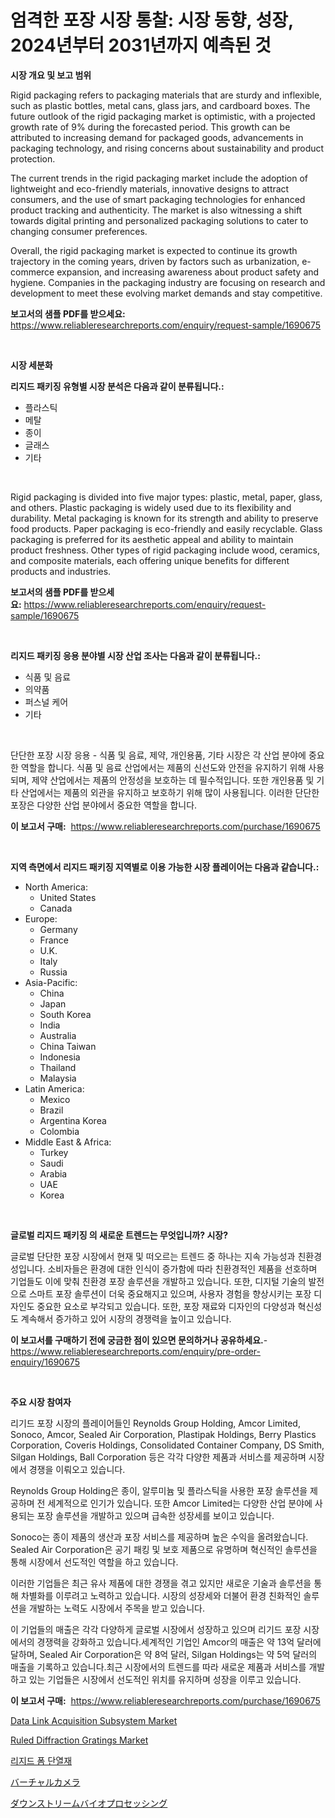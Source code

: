 <p><h1>엄격한 포장 시장 통찰: 시장 동향, 성장, 2024년부터 2031년까지 예측된 것</h1></p><p><strong>시장 개요 및 보고 범위</strong></p>
<p><p>Rigid packaging refers to packaging materials that are sturdy and inflexible, such as plastic bottles, metal cans, glass jars, and cardboard boxes. The future outlook of the rigid packaging market is optimistic, with a projected growth rate of 9% during the forecasted period. This growth can be attributed to increasing demand for packaged goods, advancements in packaging technology, and rising concerns about sustainability and product protection.</p><p>The current trends in the rigid packaging market include the adoption of lightweight and eco-friendly materials, innovative designs to attract consumers, and the use of smart packaging technologies for enhanced product tracking and authenticity. The market is also witnessing a shift towards digital printing and personalized packaging solutions to cater to changing consumer preferences.</p><p>Overall, the rigid packaging market is expected to continue its growth trajectory in the coming years, driven by factors such as urbanization, e-commerce expansion, and increasing awareness about product safety and hygiene. Companies in the packaging industry are focusing on research and development to meet these evolving market demands and stay competitive.</p></p>
<p><strong>보고서의 샘플 PDF를 받으세요:</strong> <a href="https://www.reliableresearchreports.com/enquiry/request-sample/1690675">https://www.reliableresearchreports.com/enquiry/request-sample/1690675</a></p>
<p>&nbsp;</p>
<p><strong>시장 세분화</strong></p>
<p><strong>리지드 패키징 유형별 시장 분석은 다음과 같이 분류됩니다.:</strong></p>
<p><ul><li>플라스틱</li><li>메탈</li><li>종이</li><li>글래스</li><li>기타</li></ul></p>
<p>&nbsp;</p>
<p><p>Rigid packaging is divided into five major types: plastic, metal, paper, glass, and others. Plastic packaging is widely used due to its flexibility and durability. Metal packaging is known for its strength and ability to preserve food products. Paper packaging is eco-friendly and easily recyclable. Glass packaging is preferred for its aesthetic appeal and ability to maintain product freshness. Other types of rigid packaging include wood, ceramics, and composite materials, each offering unique benefits for different products and industries.</p></p>
<p><strong>보고서의 샘플 PDF를 받으세요:</strong>&nbsp;<a href="https://www.reliableresearchreports.com/enquiry/request-sample/1690675">https://www.reliableresearchreports.com/enquiry/request-sample/1690675</a></p>
<p>&nbsp;</p>
<p><strong> 리지드 패키징 응용 분야별 시장 산업 조사는 다음과 같이 분류됩니다.:</strong></p>
<p><ul><li>식품 및 음료</li><li>의약품</li><li>퍼스널 케어</li><li>기타</li></ul></p>
<p>&nbsp;</p>
<p><p>단단한 포장 시장 응용 - 식품 및 음료, 제약, 개인용품, 기타 시장은 각 산업 분야에 중요한 역할을 합니다. 식품 및 음료 산업에서는 제품의 신선도와 안전을 유지하기 위해 사용되며, 제약 산업에서는 제품의 안정성을 보호하는 데 필수적입니다. 또한 개인용품 및 기타 산업에서는 제품의 외관을 유지하고 보호하기 위해 많이 사용됩니다. 이러한 단단한 포장은 다양한 산업 분야에서 중요한 역할을 합니다.</p></p>
<p><strong>이 보고서 구매:</strong>&nbsp; <a href="https://www.reliableresearchreports.com/purchase/1690675">https://www.reliableresearchreports.com/purchase/1690675</a></p>
<p>&nbsp;</p>
<p><strong>지역 측면에서 리지드 패키징 지역별로 이용 가능한 시장 플레이어는 다음과 같습니다.:</strong></p>
<p><ul>
    <li>
        North America:
        <ul>
            <li>United States</li>
            <li>Canada</li>
        </ul>
    </li>
    <li>
        Europe:
        <ul>
            <li>Germany</li>
            <li>France</li>
            <li>U.K.</li>
            <li>Italy</li>
            <li>Russia</li>
        </ul>
    </li>
    <li>
        Asia-Pacific:
        <ul>
            <li>China</li>
            <li>Japan</li>
            <li>South Korea</li>
            <li>India</li>
            <li>Australia</li>
            <li>China Taiwan</li>
            <li>Indonesia</li>
            <li>Thailand</li>
            <li>Malaysia</li>
        </ul>
    </li>
    <li>
        Latin America:
        <ul>
            <li>Mexico</li>
            <li>Brazil</li>
            <li>Argentina Korea</li>
            <li>Colombia</li>
        </ul>
    </li>
    <li>
        Middle East & Africa:
        <ul>
            <li>Turkey</li>
            <li>Saudi</li>
            <li>Arabia</li>
            <li>UAE</li>
            <li>Korea</li>
        </ul>
    </li>
    </ul></p>
<p>&nbsp;</p>
<p><strong>글로벌 리지드 패키징 의 새로운 트렌드는 무엇입니까? 시장?</strong></p>
<p><p>글로벌 단단한 포장 시장에서 현재 및 떠오르는 트렌드 중 하나는 지속 가능성과 친환경성입니다. 소비자들은 환경에 대한 인식이 증가함에 따라 친환경적인 제품을 선호하며 기업들도 이에 맞춰 친환경 포장 솔루션을 개발하고 있습니다. 또한, 디지털 기술의 발전으로 스마트 포장 솔루션이 더욱 중요해지고 있으며, 사용자 경험을 향상시키는 포장 디자인도 중요한 요소로 부각되고 있습니다. 또한, 포장 재료와 디자인의 다양성과 혁신성도 계속해서 증가하고 있어 시장의 경쟁력을 높이고 있습니다.</p></p>
<p><strong>이 보고서를 구매하기 전에 궁금한 점이 있으면 문의하거나 공유하세요.</strong>- <a href="https://www.reliableresearchreports.com/enquiry/pre-order-enquiry/1690675">https://www.reliableresearchreports.com/enquiry/pre-order-enquiry/1690675</a></p>
<p>&nbsp;</p>
<p><strong>주요 시장 참여자</strong></p>
<p><p>리기드 포장 시장의 플레이어들인 Reynolds Group Holding, Amcor Limited, Sonoco, Amcor, Sealed Air Corporation, Plastipak Holdings, Berry Plastics Corporation, Coveris Holdings, Consolidated Container Company, DS Smith, Silgan Holdings, Ball Corporation 등은 각각 다양한 제품과 서비스를 제공하며 시장에서 경쟁을 이뤄오고 있습니다.</p><p>Reynolds Group Holding은 종이, 알루미늄 및 플라스틱을 사용한 포장 솔루션을 제공하며 전 세계적으로 인기가 있습니다. 또한 Amcor Limited는 다양한 산업 분야에 사용되는 포장 솔루션을 개발하고 있으며 급속한 성장세를 보이고 있습니다.</p><p>Sonoco는 종이 제품의 생산과 포장 서비스를 제공하며 높은 수익을 올려왔습니다. Sealed Air Corporation은 공기 패킹 및 보호 제품으로 유명하며 혁신적인 솔루션을 통해 시장에서 선도적인 역할을 하고 있습니다.</p><p>이러한 기업들은 최근 유사 제품에 대한 경쟁을 겪고 있지만 새로운 기술과 솔루션을 통해 차별화를 이루려고 노력하고 있습니다. 시장의 성장세와 더불어 환경 친화적인 솔루션을 개발하는 노력도 시장에서 주목을 받고 있습니다.</p><p>이 기업들의 매출은 각각 다양하게 글로벌 시장에서 성장하고 있으며 리기드 포장 시장에서의 경쟁력을 강화하고 있습니다.세계적인 기업인 Amcor의 매출은 약 13억 달러에 달하며, Sealed Air Corporation은 약 8억 달러, Silgan Holdings는 약 5억 달러의 매출을 기록하고 있습니다.최근 시장에서의 트렌드를 따라 새로운 제품과 서비스를 개발하고 있는 기업들은 시장에서 선도적인 위치를 유지하며 성장을 이루고 있습니다.</p></p>
<p><strong>이 보고서 구매:</strong>&nbsp;&nbsp;<a href="https://www.reliableresearchreports.com/purchase/1690675">https://www.reliableresearchreports.com/purchase/1690675</a></p>
<p><p><a href="https://github.com/castoriffic/Market-Research-Report-List-3/blob/main/data-link-acquisition-subsystem-market.md">Data Link Acquisition Subsystem Market</a></p><p><a href="https://view.publitas.com/reportprime-1/ruled-diffraction-gratings-market-size-global-industry-overview-market-segmentation-and-forecast-2024-to-2031/">Ruled Diffraction Gratings Market</a></p><p><a href="https://github.com/nuekbpymrrz5/Market-Research-Report-List-1/blob/main/1855813186076.md">리지드 폼 단열재</a></p><p><a href="https://github.com/jkjreqjscoxx7/Market-Research-Report-List-1/blob/main/3963275186171.md">バーチャルカメラ</a></p><p><a href="https://medium.com/@alysaledner2023/%E3%83%80%E3%82%A6%E3%83%B3%E3%82%B9%E3%83%88%E3%83%AA%E3%83%BC%E3%83%A0%E3%83%90%E3%82%A4%E3%82%AA%E3%83%97%E3%83%AD%E3%82%BB%E3%82%B9%E5%B8%82%E5%A0%B4%E3%81%AF%E5%B8%82%E5%A0%B4%E3%82%B7%E3%82%A7%E3%82%A2-%E5%B8%82%E5%A0%B4%E3%83%88%E3%83%AC%E3%83%B3%E3%83%89-%E5%B8%82%E5%A0%B4%E6%88%90%E9%95%B7%E3%81%AB%E9%96%A2%E3%81%99%E3%82%8B%E6%83%85%E5%A0%B1%E3%82%92%E6%8F%90%E4%BE%9B%E3%81%97%E3%81%BE%E3%81%99-f65a1c3076ea">ダウンストリームバイオプロセッシング</a></p></p>
